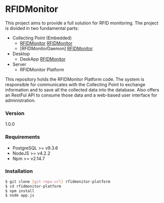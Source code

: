 # RFIDMonitor
This project aims to provide a full solution for RFID monitoring. The project is divided in two fundamental parts:
* Collecting Point (Embedded)
  * [RFIDMonitor] [RFIDMonitor]
  * [RFIDMonitorDaemon] [RFIDMonitor]
* Desktop
    * DeskApp [RFIDMonitor]
* Server
    * RFIDMonitor Platform

This repository holds the RFIDMonitor Platform code. The system is responsible for communicates with the Collecting Point to exchange information and to save all the collected data into the database. Also offers an RestFul API to consume those data and a web-based user interface for administration.

### Version
1.0.0

### Requirements
- PostgreSQL >= v9.3.6
- NodeJS >= v4.2.2
- Npm >= v2.14.7

### Installation

```sh
$ git clone [git-repo-url] rfidmonitor-platform
$ cd rfidmonitor-platform
$ npm install
$ node app.js
```

[RFIDMonitor]: <https://github.com/CELTAB/rfidmonitor>
